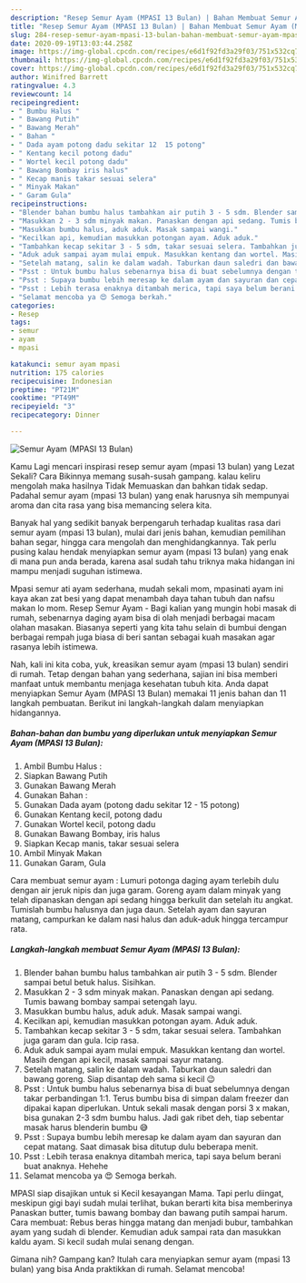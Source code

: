 ```yaml
---
description: "Resep Semur Ayam (MPASI 13 Bulan) | Bahan Membuat Semur Ayam (MPASI 13 Bulan) Yang Enak Dan Lezat"
title: "Resep Semur Ayam (MPASI 13 Bulan) | Bahan Membuat Semur Ayam (MPASI 13 Bulan) Yang Enak Dan Lezat"
slug: 284-resep-semur-ayam-mpasi-13-bulan-bahan-membuat-semur-ayam-mpasi-13-bulan-yang-enak-dan-lezat
date: 2020-09-19T13:03:44.258Z
image: https://img-global.cpcdn.com/recipes/e6d1f92fd3a29f03/751x532cq70/semur-ayam-mpasi-13-bulan-foto-resep-utama.jpg
thumbnail: https://img-global.cpcdn.com/recipes/e6d1f92fd3a29f03/751x532cq70/semur-ayam-mpasi-13-bulan-foto-resep-utama.jpg
cover: https://img-global.cpcdn.com/recipes/e6d1f92fd3a29f03/751x532cq70/semur-ayam-mpasi-13-bulan-foto-resep-utama.jpg
author: Winifred Barrett
ratingvalue: 4.3
reviewcount: 14
recipeingredient:
- " Bumbu Halus "
- " Bawang Putih"
- " Bawang Merah"
- " Bahan "
- " Dada ayam potong dadu sekitar 12  15 potong"
- " Kentang kecil potong dadu"
- " Wortel kecil potong dadu"
- " Bawang Bombay iris halus"
- " Kecap manis takar sesuai selera"
- " Minyak Makan"
- " Garam Gula"
recipeinstructions:
- "Blender bahan bumbu halus tambahkan air putih 3 - 5 sdm. Blender sampai betul betuk halus. Sisihkan."
- "Masukkan 2 - 3 sdm minyak makan. Panaskan dengan api sedang. Tumis bawang bombay sampai setengah layu."
- "Masukkan bumbu halus, aduk aduk. Masak sampai wangi."
- "Kecilkan api, kemudian masukkan potongan ayam. Aduk aduk."
- "Tambahkan kecap sekitar 3 - 5 sdm, takar sesuai selera. Tambahkan juga garam dan gula. Icip rasa."
- "Aduk aduk sampai ayam mulai empuk. Masukkan kentang dan wortel. Masih dengan api kecil, masak sampai sayur matang."
- "Setelah matang, salin ke dalam wadah. Taburkan daun saledri dan bawang goreng. Siap disantap deh sama si kecil 😉"
- "Psst : Untuk bumbu halus sebenarnya bisa di buat sebelumnya dengan takar perbandingan 1:1. Terus bumbu bisa di simpan dalam freezer dan dipakai kapan diperlukan. Untuk sekali masak dengan porsi 3 x makan, bisa gunakan 2-3 sdm bumbu halus. Jadi gak ribet deh, tiap sebentar masak harus blenderin bumbu 😅"
- "Psst : Supaya bumbu lebih meresap ke dalam ayam dan sayuran dan cepat matang. Saat dimasak bisa ditutup dulu beberapa menit."
- "Psst : Lebih terasa enaknya ditambah merica, tapi saya belum berani buat anaknya. Hehehe"
- "Selamat mencoba ya 😍 Semoga berkah."
categories:
- Resep
tags:
- semur
- ayam
- mpasi

katakunci: semur ayam mpasi 
nutrition: 175 calories
recipecuisine: Indonesian
preptime: "PT21M"
cooktime: "PT49M"
recipeyield: "3"
recipecategory: Dinner

---
```



![Semur Ayam (MPASI 13 Bulan)](https://img-global.cpcdn.com/recipes/e6d1f92fd3a29f03/751x532cq70/semur-ayam-mpasi-13-bulan-foto-resep-utama.jpg)

Kamu Lagi mencari inspirasi resep semur ayam (mpasi 13 bulan) yang Lezat Sekali? Cara Bikinnya memang susah-susah gampang. kalau keliru mengolah maka hasilnya Tidak Memuaskan dan bahkan tidak sedap. Padahal semur ayam (mpasi 13 bulan) yang enak harusnya sih mempunyai aroma dan cita rasa yang bisa memancing selera kita.

Banyak hal yang sedikit banyak berpengaruh terhadap kualitas rasa dari semur ayam (mpasi 13 bulan), mulai dari jenis bahan, kemudian pemilihan bahan segar, hingga cara mengolah dan menghidangkannya. Tak perlu pusing kalau hendak menyiapkan semur ayam (mpasi 13 bulan) yang enak di mana pun anda berada, karena asal sudah tahu triknya maka hidangan ini mampu menjadi suguhan istimewa.

Mpasi semur ati ayam sederhana, mudah sekali mom, mpasinati ayam ini kaya akan zat besi yang dapat menambah daya tahan tubuh dan nafsu makan lo mom. Resep Semur Ayam - Bagi kalian yang mungin hobi masak di rumah, sebenarnya daging ayam bisa di olah menjadi berbagai macam olahan masakan. Biasanya seperti yang kita tahu selain di bumbui dengan berbagai rempah juga biasa di beri santan sebagai kuah masakan agar rasanya lebih istimewa.


Nah, kali ini kita coba, yuk, kreasikan semur ayam (mpasi 13 bulan) sendiri di rumah. Tetap dengan bahan yang sederhana, sajian ini bisa memberi manfaat untuk membantu menjaga kesehatan tubuh kita. Anda dapat menyiapkan Semur Ayam (MPASI 13 Bulan) memakai 11 jenis bahan dan 11 langkah pembuatan. Berikut ini langkah-langkah dalam menyiapkan hidangannya.

<!--inarticleads1-->

##### Bahan-bahan dan bumbu yang diperlukan untuk menyiapkan Semur Ayam (MPASI 13 Bulan):

1. Ambil  Bumbu Halus :
1. Siapkan  Bawang Putih
1. Gunakan  Bawang Merah
1. Gunakan  Bahan :
1. Gunakan  Dada ayam (potong dadu sekitar 12 - 15 potong)
1. Gunakan  Kentang kecil, potong dadu
1. Gunakan  Wortel kecil, potong dadu
1. Gunakan  Bawang Bombay, iris halus
1. Siapkan  Kecap manis, takar sesuai selera
1. Ambil  Minyak Makan
1. Gunakan  Garam, Gula


Cara membuat semur ayam : Lumuri potonga daging ayam terlebih dulu dengan air jeruk nipis dan juga garam. Goreng ayam dalam minyak yang telah dipanaskan dengan api sedang hingga berkulit dan setelah itu angkat. Tumislah bumbu halusnya dan juga daun. Setelah ayam dan sayuran matang, campurkan ke dalam nasi halus dan aduk-aduk hingga tercampur rata. 

<!--inarticleads2-->

##### Langkah-langkah membuat Semur Ayam (MPASI 13 Bulan):

1. Blender bahan bumbu halus tambahkan air putih 3 - 5 sdm. Blender sampai betul betuk halus. Sisihkan.
1. Masukkan 2 - 3 sdm minyak makan. Panaskan dengan api sedang. Tumis bawang bombay sampai setengah layu.
1. Masukkan bumbu halus, aduk aduk. Masak sampai wangi.
1. Kecilkan api, kemudian masukkan potongan ayam. Aduk aduk.
1. Tambahkan kecap sekitar 3 - 5 sdm, takar sesuai selera. Tambahkan juga garam dan gula. Icip rasa.
1. Aduk aduk sampai ayam mulai empuk. Masukkan kentang dan wortel. Masih dengan api kecil, masak sampai sayur matang.
1. Setelah matang, salin ke dalam wadah. Taburkan daun saledri dan bawang goreng. Siap disantap deh sama si kecil 😉
1. Psst : Untuk bumbu halus sebenarnya bisa di buat sebelumnya dengan takar perbandingan 1:1. Terus bumbu bisa di simpan dalam freezer dan dipakai kapan diperlukan. Untuk sekali masak dengan porsi 3 x makan, bisa gunakan 2-3 sdm bumbu halus. Jadi gak ribet deh, tiap sebentar masak harus blenderin bumbu 😅
1. Psst : Supaya bumbu lebih meresap ke dalam ayam dan sayuran dan cepat matang. Saat dimasak bisa ditutup dulu beberapa menit.
1. Psst : Lebih terasa enaknya ditambah merica, tapi saya belum berani buat anaknya. Hehehe
1. Selamat mencoba ya 😍 Semoga berkah.


MPASI siap disajikan untuk si Kecil kesayangan Mama. Tapi perlu diingat, meskipun gigi bayi sudah mulai terlihat, bukan berarti kita bisa memberinya Panaskan butter, tumis bawang bombay dan bawang putih sampai harum. Cara membuat: Rebus beras hingga matang dan menjadi bubur, tambahkan ayam yang sudah di blender. Kemudian aduk sampai rata dan masukkan kaldu ayam. Si kecil sudah mulai senang dengan. 

Gimana nih? Gampang kan? Itulah cara menyiapkan semur ayam (mpasi 13 bulan) yang bisa Anda praktikkan di rumah. Selamat mencoba!
